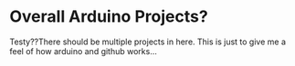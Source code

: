 # Overall Arduino Projects? 
Testy??There should be multiple projects in here. This is just to give me a feel of how arduino and github works...

